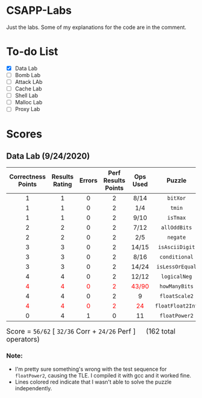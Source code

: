 # CSAPP-Labs
Just the labs. Some of my explanations for the code are in the comment. 

# To-do List
- [x] Data Lab
- [ ] Bomb Lab
- [ ] Attack LAb
- [ ] Cache Lab
- [ ] Shell Lab
- [ ] Malloc Lab
- [ ] Proxy Lab

# Scores
## Data Lab (9/24/2020)
Correctness Points| Results Rating| Errors | Perf Results Points | Ops Used |Puzzle
:---:|:---:|:---:|:---:|:---:|:---:
1|1|0|2|8/14|`bitXor`
1|1|0|2|1/4|`tmin`
1|1|0|2|9/10|`isTmax`
2|2|0|2|7/12|`allOddBits`
2|2|0|2|2/5|`negate`
3|3|0|2|14/15|`isAsciiDigit`
3|3|0|2|8/16|`conditional`
3|3|0|2|14/24|`isLessOrEqual`
4|4|0|2|12/12|`logicalNeg`
<font color=red>4</font>|<font color=red>4</font>|<font color=red>0</font>|<font color=red>2</font>|<font color=red>43/90</font>|`howManyBits`
4|4|0|2|9|`floatScale2`
<font color=red>4</font>|<font color=red>4</font>|<font color=red>0</font>|<font color=red>2</font>|<font color=red>24</font>|`floatFloat2Int`
0|4|1|0|11|`floatPower2`


<font size=4>Score = `56/62` [ `32/36` Corr + `24/26` Perf ] &emsp;  (162 total operators)</font>

### Note:
- I'm pretty sure something's wrong with the test sequence for `floatPower2`, causing the TLE. I compiled it with gcc and it worked fine.
- Lines colored red indicate that I wasn't able to solve the puzzle independently.
